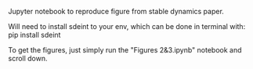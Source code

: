 Jupyter notebook to reproduce figure from stable dynamics paper. 

Will need to install sdeint to your env, which can be done in terminal with: pip install sdeint

To get the figures, just simply run the "Figures 2&3.ipynb" notebook and scroll down.
